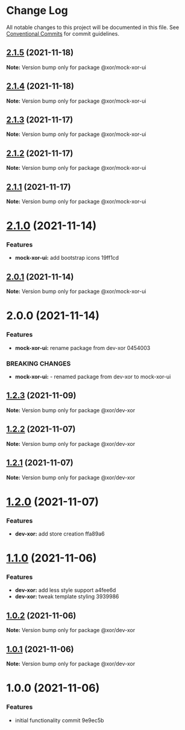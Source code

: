 # Change Log

All notable changes to this project will be documented in this file.
See [Conventional Commits](https://conventionalcommits.org) for commit guidelines.

## [2.1.5](/compare/@xor/mock-xor-ui@2.1.4...@xor/mock-xor-ui@2.1.5) (2021-11-18)

**Note:** Version bump only for package @xor/mock-xor-ui





## [2.1.4](/compare/@xor/mock-xor-ui@2.1.3...@xor/mock-xor-ui@2.1.4) (2021-11-18)

**Note:** Version bump only for package @xor/mock-xor-ui





## [2.1.3](/compare/@xor/mock-xor-ui@2.1.2...@xor/mock-xor-ui@2.1.3) (2021-11-17)

**Note:** Version bump only for package @xor/mock-xor-ui





## [2.1.2](/compare/@xor/mock-xor-ui@2.1.1...@xor/mock-xor-ui@2.1.2) (2021-11-17)

**Note:** Version bump only for package @xor/mock-xor-ui





## [2.1.1](/compare/@xor/mock-xor-ui@2.1.0...@xor/mock-xor-ui@2.1.1) (2021-11-17)

**Note:** Version bump only for package @xor/mock-xor-ui





# [2.1.0](/compare/@xor/mock-xor-ui@2.0.1...@xor/mock-xor-ui@2.1.0) (2021-11-14)


### Features

* **mock-xor-ui:** add bootstrap icons 19ff1cd





## [2.0.1](/compare/@xor/mock-xor-ui@2.0.0...@xor/mock-xor-ui@2.0.1) (2021-11-14)

**Note:** Version bump only for package @xor/mock-xor-ui





# 2.0.0 (2021-11-14)


### Features

* **mock-xor-ui:** rename package from dev-xor 0454003


### BREAKING CHANGES

* **mock-xor-ui:** - renamed package from dev-xor to mock-xor-ui





## [1.2.3](/compare/@xor/dev-xor@1.2.2...@xor/dev-xor@1.2.3) (2021-11-09)

**Note:** Version bump only for package @xor/dev-xor





## [1.2.2](/compare/@xor/dev-xor@1.2.1...@xor/dev-xor@1.2.2) (2021-11-07)

**Note:** Version bump only for package @xor/dev-xor





## [1.2.1](/compare/@xor/dev-xor@1.2.0...@xor/dev-xor@1.2.1) (2021-11-07)

**Note:** Version bump only for package @xor/dev-xor





# [1.2.0](/compare/@xor/dev-xor@1.1.0...@xor/dev-xor@1.2.0) (2021-11-07)


### Features

* **dev-xor:** add store creation ffa89a6





# [1.1.0](/compare/@xor/dev-xor@1.0.2...@xor/dev-xor@1.1.0) (2021-11-06)


### Features

* **dev-xor:** add less style support a4fee6d
* **dev-xor:** tweak template styling 3939986





## [1.0.2](/compare/@xor/dev-xor@1.0.1...@xor/dev-xor@1.0.2) (2021-11-06)

**Note:** Version bump only for package @xor/dev-xor





## [1.0.1](/compare/@xor/dev-xor@1.0.0...@xor/dev-xor@1.0.1) (2021-11-06)

**Note:** Version bump only for package @xor/dev-xor





# 1.0.0 (2021-11-06)


### Features

* initial functionality commit 9e9ec5b
